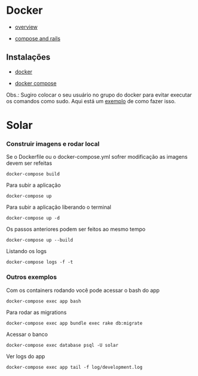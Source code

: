 # Docker

  * [overview](https://docs.docker.com/get-started/overview)

  * [compose and rails](https://docs.docker.com/compose/rails)

## Instalações

  * [docker](https://docs.docker.com/engine/install/ubuntu)

  * [docker compose](https://docs.docker.com/compose/install)

  Obs.: Sugiro colocar o seu usuário no grupo do docker para evitar executar os comandos como sudo. Aqui está um [exemplo](https://docs.docker.com/engine/install/linux-postinstall) de como fazer isso.

# Solar

### Construir imagens e rodar local

  Se o Dockerfile ou o docker-compose.yml sofrer modificação as imagens devem ser refeitas

    docker-compose build

  Para subir a aplicação

    docker-compose up

  Para subir a aplicação liberando o terminal

    docker-compose up -d

  Os passos anteriores podem ser feitos ao mesmo tempo

    docker-compose up --build

  Listando os logs

    docker-compose logs -f -t

### Outros exemplos

  Com os containers rodando você pode acessar o bash do app

    docker-compose exec app bash

  Para rodar as migrations

    docker-compose exec app bundle exec rake db:migrate

  Acessar o banco

    docker-compose exec database psql -U solar

  Ver logs do app

    docker-compose exec app tail -f log/development.log
